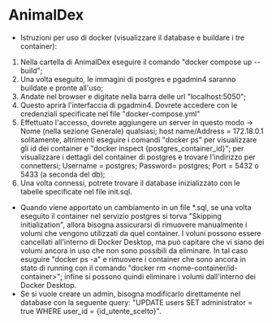 # AnimalDex
  
- Istruzioni per uso di docker (visualizzare il database e buildare i tre container):
 1) Nella cartella di AnimalDex eseguire il comando "docker compose up --build";
 2) Una volta eseguito, le immagini di postgres e pgadmin4 saranno buildate e pronte all'uso;
 3) Andate nel browser e digitate nella barra delle url "localhost:5050";
 4) Questo aprirà l'interfaccia di pgadmin4. Dovrete accedere con le credenziali specificate nel file "docker-compose.yml"
 5) Effettuato l'accesso, dovrete aggiungere un server in questo modo -> 
     Nome (nella sezione Generale) qualsiasi; 
     host name/Address = 172.18.0.1 solitamente, altrimenti eseguire i comandi "docker ps" per visualizzare gli id dei container e "docker inspect {postgres_container_id}";
     per visualizzare i dettagli del container di postgres e trovare l'indirizzo per  connettersi;
     Username = postgres;
     Password= postgres;
     Port = 5432 o 5433 (a seconda del db);
 6) Una volta connessi, potrete trovare il database inizializzato con le tabelle specificate nel file init.sql.

- Quando viene apportato un cambiamento in un file *.sql, se una volta eseguito il container nel servizio postgres si torva "Skipping initialization", allora bisogna assicurarsi di rimuovere manualmente i volumi che vengono utilizzati da quel container.
  I voluni possono essere cancellati all'interno di Docker Desktop, ma può capitare che vi siano dei volumi ancora in uso che non sono possibili da eliminare. In tal caso esuguire "docker ps -a" e rimuovere i container che sono ancora in stato di running con    il comando "docker rm <nome-container/id-container>"; infine si possono quindi eliminare i volumi dall'interno dei Docker Desktop.
- Se si vuole creare un admin, bisogna modificarlo direttamente nel database con la seguente query: "UPDATE users SET administrator = true WHERE user_id = {id_utente_scelto}".

